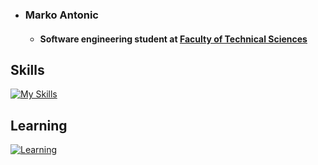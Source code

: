 
- ### Marko Antonic
  - #### Software engineering student at [Faculty of Technical Sciences](http://www.ftn.uns.ac.rs/n42005507/software-and-information-technologies)

## Skills
[![My Skills](https://skillicons.dev/icons?i=java,cs,py,html,css&theme=dark)](https://skillicons.dev)

## Learning
[![Learning](https://skillicons.dev/icons?i=angular,spring,go,docker&theme=dark)](https://skillicons.dev)

